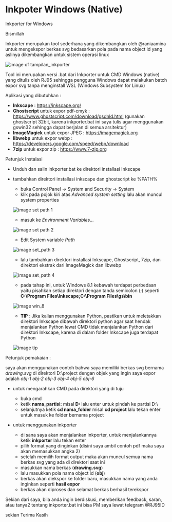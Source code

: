 # Inkpoter Windows (Native) 
Inkporter for Windows

Bismillah

Inkporter merupakan tool sederhana yang dikembangkan oleh @raniaamina untuk mengekspor berkas svg bedasarkan pola pada nama object id yang aslinya dikembangkan untuk sistem operasi linux

![image of tampilan_inkporter](https://github.com/maslanangdev/inkporter/blob/windows/tutorial_image/tampilan_inkporter.png)

Tool ini merupakan versi .bat dari Inkporter untuk CMD Windows (native) yang ditulis oleh RJ95
sehingga pengguna Windows dapat melakukan batch expor svg tanpa menginstall WSL (Windows Subsystem for Linux)

Aplikasi yang dibutuhkan :
- **Inkscape** : https://inkscape.org/
- **Ghostscript** untuk expor pdf-cmyk : https://www.ghostscript.com/download/gsdnld.html (gunakan ghostscript 32bit, karena inkporter.bat ini saya tulis agar menggunakan gswin32 sehingga dapat berjalan di semua arsitektur)
- **ImageMagick** untuk expor JPEG : https://imagemagick.org
- **libwebp** untuk expor webp : https://developers.google.com/speed/webp/download
- **7zip** untuk expor zip : https://www.7-zip.org

Petunjuk Instalasi

- Unduh dan salin inkporter.bat ke direktori installasi Inkscape
- tambahkan direktori installasi inkscape dan ghostscript ke %PATH%
	- buka Control Panel -> System and Security -> System 
	- klik pada pojok kiri atas *Advanced system setting* lalu akan muncul system properties
	
	 ![image set path 1](https://github.com/maslanangdev/inkporter/blob/windows/tutorial_image/3.png)

	- masuk ke *Environment Variables...*
	
	 ![image set path 2](https://github.com/maslanangdev/inkporter/blob/windows/tutorial_image/4.png)
	
	- Edit System variable *Path*
	
	 ![image set_path 3](https://github.com/maslanangdev/inkporter/blob/windows/tutorial_image/5.png)
	
	- lalu tambahkan direktori installasi Inkscape, Ghostscript, 7zip, dan direktori ekstrak dari ImageMagick dan libwebp 
	
	![image set_path 4](https://github.com/maslanangdev/inkporter/blob/windows/tutorial_image/7.png)
	- pada tahap ini, untuk Windows 8.1 kebawah terdapat perbedaan yaitu pisahkan setiap direktori dengan tanda semicolon (;) seperti **C:\Program Files\Inkscape;C:\Program Files\gs\bin**
	
	![image win_8](https://github.com/maslanangdev/inkporter/blob/windows/tutorial_image/7_untuk_8_kebawah.png)
	- **TIP** : Jika kalian menggunakan Python, pastikan untuk meletakkan direktori Inkscape dibawah direktori python agar saat hendak menjalankan Python lewat CMD tidak menjalankan Python dari direktori Inkscape, karena di dalam folder Inkscape juga terdapat Python
	
	![image tip](https://github.com/maslanangdev/inkporter/blob/windows/tutorial_image/tip1.png)
	
	
Petunjuk pemakaian :

saya akan menggunakan contoh bahwa saya memiliki berkas svg bernama *drawing.svg* di direktori D:\project
dengan objek yang ingin saya expor adalah *obj-1* *obj-2* *obj-3* *obj-4* *obj-5* *obj-6*

* untuk mengarahkan CMD pada direktori yang di tuju

	* buka cmd
	* ketik **nama_partisi:** misal **D:** lalu enter untuk pindah ke partisi D:\
 	* selanjutnya ketik **cd nama_folder** misal **cd project** lalu tekan enter untuk masuk ke folder bernama project

* untuk menggunakan inkporter

	* di sana saya akan menjalankan inkporter, untuk menjalankannya ketik **inkporter** lalu tekan enter
	* pilih format yang dinginkan (disini saya ambil contoh pdf maka saya akan memasukkan angka 2)
	* setelah memilih format output maka akan muncul semua nama berkas svg yang ada di direktori saat ini
	* masukkan nama berkas (**drawing.svg**)
	* lalu masukkan pola nama object id (**obj**)
	* berkas akan diekspor ke folder baru, masukkan nama yang anda inginkan seperti **hasil expor**
	* berkas akan diproses dan selamat berkas berhasil terekspor

Sekian dari saya, bila anda ingin berdiskusi, memberikan feedback, saran, atau tanya2 tentang inkporter.bat ini bisa PM saya lewat telegram @RJ95ID

sekian Terima Kasih
